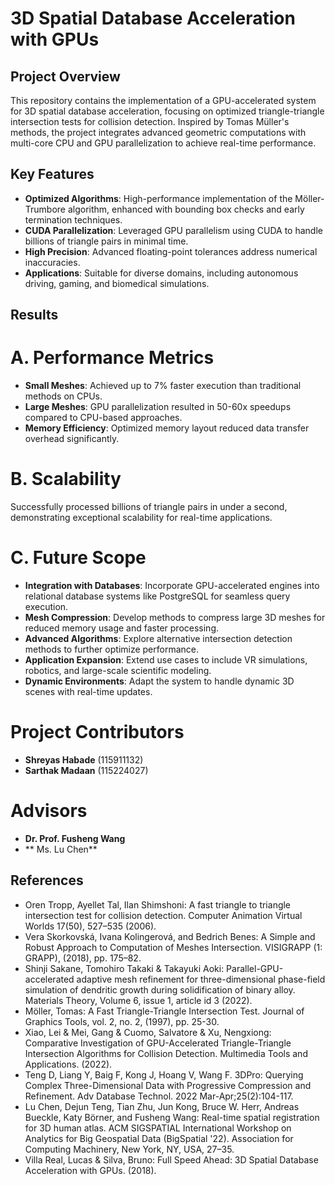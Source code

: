 # 3D Spatial Database Acceleration with GPUs

## Project Overview
This repository contains the implementation of a GPU-accelerated system for 3D spatial database acceleration, focusing on optimized triangle-triangle intersection tests for collision detection. Inspired by Tomas Müller's methods, the project integrates advanced geometric computations with multi-core CPU and GPU parallelization to achieve real-time performance.

## Key Features
- **Optimized Algorithms**: High-performance implementation of the Möller-Trumbore algorithm, enhanced with bounding box checks and early termination techniques.
- **CUDA Parallelization**: Leveraged GPU parallelism using CUDA to handle billions of triangle pairs in minimal time.
- **High Precision**: Advanced floating-point tolerances address numerical inaccuracies.
- **Applications**: Suitable for diverse domains, including autonomous driving, gaming, and biomedical simulations.

## Results
# A. Performance Metrics
- **Small Meshes**: Achieved up to 7% faster execution than traditional methods on CPUs.
- **Large Meshes**: GPU parallelization resulted in 50-60x speedups compared to CPU-based approaches.
- **Memory Efficiency**: Optimized memory layout reduced data transfer overhead significantly.

# B. Scalability
Successfully processed billions of triangle pairs in under a second, demonstrating exceptional scalability for real-time applications. 

# C. Future Scope
- **Integration with Databases**: Incorporate GPU-accelerated engines into relational database systems like PostgreSQL for seamless query execution.
- **Mesh Compression**: Develop methods to compress large 3D meshes for reduced memory usage and faster processing.
- **Advanced Algorithms**: Explore alternative intersection detection methods to further optimize performance.
- **Application Expansion**: Extend use cases to include VR simulations, robotics, and large-scale scientific modeling.
- **Dynamic Environments**: Adapt the system to handle dynamic 3D scenes with real-time updates.

# Project Contributors
- **Shreyas Habade** (115911132)
- **Sarthak Madaan** (115224027)

# Advisors
- **Dr. Prof. Fusheng Wang**
- ** Ms. Lu Chen**

## References
- Oren Tropp, Ayellet Tal, Ilan Shimshoni: A fast triangle to triangle intersection test for collision detection. Computer Animation Virtual Worlds 17(50), 527–535 (2006).
- Vera Skorkovská, Ivana Kolingerová, and Bedrich Benes: A Simple and Robust Approach to Computation of Meshes Intersection. VISIGRAPP (1: GRAPP), (2018), pp. 175–82.
- Shinji Sakane, Tomohiro Takaki & Takayuki Aoki: Parallel-GPU-accelerated adaptive mesh refinement for three-dimensional phase-field simulation of dendritic growth during solidification of binary alloy. Materials Theory, Volume 6, issue 1, article id 3 (2022).
- Möller, Tomas: A Fast Triangle-Triangle Intersection Test. Journal of Graphics Tools, vol. 2, no. 2, (1997), pp. 25-30.
- Xiao, Lei & Mei, Gang & Cuomo, Salvatore & Xu, Nengxiong: Comparative Investigation of GPU-Accelerated Triangle-Triangle Intersection Algorithms for Collision Detection. Multimedia Tools and Applications. (2022).
- Teng D, Liang Y, Baig F, Kong J, Hoang V, Wang F. 3DPro: Querying Complex Three-Dimensional Data with Progressive Compression and Refinement. Adv Database Technol. 2022 Mar-Apr;25(2):104-117.
- Lu Chen, Dejun Teng, Tian Zhu, Jun Kong, Bruce W. Herr, Andreas Bueckle, Katy Börner, and Fusheng Wang: Real-time spatial registration for 3D human atlas. ACM SIGSPATIAL International Workshop on Analytics for Big Geospatial Data (BigSpatial '22). Association for 
  Computing Machinery, New York, NY, USA, 27–35.
- Villa Real, Lucas & Silva, Bruno: Full Speed Ahead: 3D Spatial Database Acceleration with GPUs. (2018).
